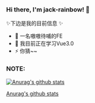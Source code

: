 ### Hi there, I'm jack-rainbow! 👋

✨下边是我的目前信息 ✨

- 🔭 一名嗷嗷待哺的FE
- 🌱 我目前正在学习Vue3.0
- ⚡ 你猜~~

### NOTE:

[![Anurag's github stats](https://github-readme-stats.vercel.app/api?username=jack-rainbow)](https://github.com/anuraghazra/github-readme-stats)

[Anurag's github stats](https://github-readme-stats.anuraghazra1.vercel.app/api/top-langs/?username=jack-rainbow&layout=compact)

